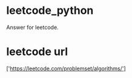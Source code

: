 # leetcode_python
Answer for leetcode.

# leetcode url
['https://leetcode.com/problemset/algorithms/']